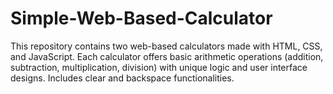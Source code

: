 # Simple-Web-Based-Calculator
This repository contains two web-based calculators made with HTML, CSS, and JavaScript. Each calculator offers basic arithmetic operations (addition, subtraction, multiplication, division) with unique logic and user interface designs. Includes clear and backspace functionalities.

